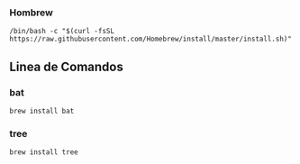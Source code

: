 ### Hombrew
```
/bin/bash -c "$(curl -fsSL https://raw.githubusercontent.com/Homebrew/install/master/install.sh)"
```

## Linea de Comandos
### bat
```
brew install bat
```

### tree
```
brew install tree
```

